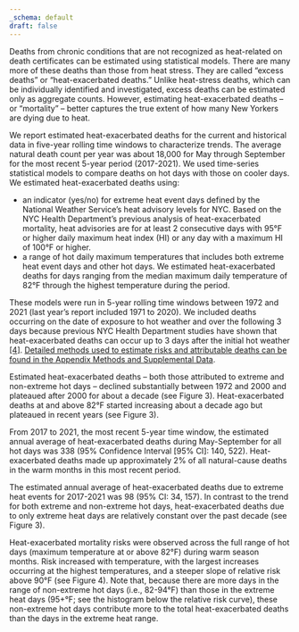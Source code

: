 ```yaml
---
_schema: default
draft: false
---
```

Deaths from chronic conditions that are not recognized as heat-related on death certificates can be estimated using statistical models. There are many more of these deaths than those from heat stress. They are called “excess deaths” or “heat-exacerbated deaths.” Unlike heat-stress deaths, which can be individually identified and investigated, excess deaths can be estimated only as aggregate counts. However, estimating heat-exacerbated deaths – or “mortality” – better captures the true extent of how many New Yorkers are dying due to heat.

We report estimated heat-exacerbated deaths for the current and historical data in five-year rolling time windows to characterize trends. The average natural death count per year was about 18,000 for May through September for the most recent 5-year period (2017-2021). We used time-series statistical models to compare deaths on hot days with those on cooler days. We estimated heat-exacerbated deaths using:

* an indicator (yes/no) for extreme heat event days defined by the National Weather Service’s heat advisory levels for NYC. Based on the NYC Health Department’s previous analysis of heat-exacerbated mortality, heat advisories are for at least 2 consecutive days with 95°F or higher daily maximum heat index (HI) or any day with a maximum HI of 100°F or higher.
* a range of hot daily maximum temperatures that includes both extreme heat event days and other hot days. We estimated heat-exacerbated deaths for days ranging from the median maximum daily temperature of 82°F through the highest temperature during the period.

These models were run in 5-year rolling time windows between 1972 and 2021 (last year’s report included 1971 to 2020). We included deaths occurring on the date of exposure to hot weather and over the following 3 days because previous NYC Health Department studies have shown that heat-exacerbated deaths can occur up to 3 days after the initial hot weather [\[4\]](https://ehp.niehs.nih.gov/doi/10.1289/ehp.0900906). [Detailed methods used to estimate risks and attributable deaths can be found in the Appendix Methods and Supplemental Data](2024-Heat-Mortality-Report-Appendix.pdf).

Estimated heat-exacerbated deaths – both those attributed to extreme and non-extreme hot days – declined substantially between 1972 and 2000 and plateaued after 2000 for about a decade (see Figure 3). Heat-exacerbated deaths at and above 82°F started increasing about a decade ago but plateaued in recent years (see Figure 3).

From 2017 to 2021, the most recent 5-year time window, the estimated annual average of heat-exacerbated deaths during May-September for all hot days was 338 (95% Confidence Interval \[95% CI\]: 140, 522). Heat-exacerbated deaths made up approximately 2% of all natural-cause deaths in the warm months in this most recent period.

The estimated annual average of heat-exacerbated deaths due to extreme heat events for 2017-2021 was 98 (95% CI: 34, 157). In contrast to the trend for both extreme and non-extreme hot days, heat-exacerbated deaths due to only extreme heat days are relatively constant over the past decade (see Figure 3).

Heat-exacerbated mortality risks were observed across the full range of hot days (maximum temperature at or above 82°F) during warm season months. Risk increased with temperature, with the largest increases occurring at the highest temperatures, and a steeper slope of relative risk above 90°F (see Figure 4). Note that, because there are more days in the range of non-extreme hot days (i.e., 82-94°F) than those in the extreme heat days (95+°F; see the histogram below the relative risk curve), these non-extreme hot days contribute more to the total heat-exacerbated deaths than the days in the extreme heat range.